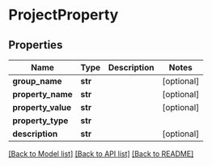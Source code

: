 # ProjectProperty

## Properties
Name | Type | Description | Notes
------------ | ------------- | ------------- | -------------
**group_name** | **str** |  | [optional] 
**property_name** | **str** |  | [optional] 
**property_value** | **str** |  | [optional] 
**property_type** | **str** |  | 
**description** | **str** |  | [optional] 

[[Back to Model list]](../README.md#documentation-for-models) [[Back to API list]](../README.md#documentation-for-api-endpoints) [[Back to README]](../README.md)

